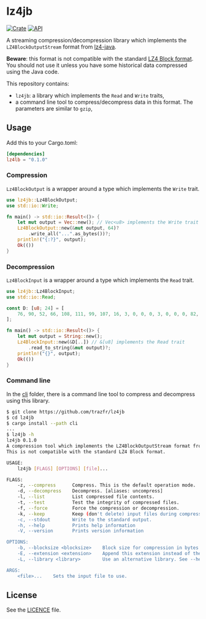 # lz4jb

[![Crate](https://img.shields.io/crates/v/lz4jb.svg)](https://crates.io/crates/lz4jb)
[![API](https://docs.rs/lz4jb/badge.svg)](https://docs.rs/lz4jb)

A streaming compression/decompression library which implements the `LZ4BlockOutputStream` format from [lz4-java](https://github.com/lz4/lz4-java).

**Beware**: this format is not compatible with the standard [LZ4 Block format](https://github.com/lz4/lz4/blob/dev/doc/lz4_Block_format.md). You should not use it unless you have some historical data compressed using the Java code.

This repository contains:

- `lz4jb`: a library which implements the `Read` and `Write` traits,
- a command line tool to compress/decompress data in this format. The parameters are similar to `gzip`,

## Usage

Add this to your Cargo.toml:

```toml
[dependencies]
lz4lb = "0.1.0"
```

### Compression

`Lz4BlockOutput` is a wrapper around a type which implements the `Write` trait.

```rust
use lz4jb::Lz4BlockOutput;
use std::io::Write;

fn main() -> std::io::Result<()> {
    let mut output = Vec::new(); // Vec<u8> implements the Write trait
    Lz4BlockOutput::new(&mut output, 64)?
        .write_all("...".as_bytes())?;
    println!("{:?}", output);
    Ok(())
}
```

### Decompression

`Lz4BlockInput` is a wrapper around a type which implements the `Read` trait.

```rust
use lz4jb::Lz4BlockInput;
use std::io::Read;

const D: [u8; 24] = [
    76, 90, 52, 66, 108, 111, 99, 107, 16, 3, 0, 0, 0, 3, 0, 0, 0, 82, 228, 119, 6, 46, 46, 46,
];

fn main() -> std::io::Result<()> {
    let mut output = String::new();
    Lz4BlockInput::new(&D[..]) // &[u8] implements the Read trait
        .read_to_string(&mut output)?;
    println!("{}", output);
    Ok(())
}
```

### Command line

In the [cli](cli/) folder, there is a command line tool to compress and decompress using this library.

```bash
$ git clone https://github.com/trazfr/lz4jb
$ cd lz4jb
$ cargo install --path cli
...
$ lz4jb -h
lz4jb 0.1.0
A compression tool which implements the LZ4BlockOutputStream format from https://github.com/lz4/lz4-java.
This is not compatible with the standard LZ4 Block format.

USAGE:
    lz4jb [FLAGS] [OPTIONS] [file]...

FLAGS:
    -z, --compress      Compress. This is the default operation mode.
    -d, --decompress    Decompress. [aliases: uncompress]
    -l, --list          List compressed file contents.
    -t, --test          Test the integrity of compressed files.
    -f, --force         Force the compression or decompression.
    -k, --keep          Keep (don't delete) input files during compression or decompression.
    -c, --stdout        Write to the standard output.
    -h, --help          Prints help information
    -V, --version       Prints version information

OPTIONS:
    -b, --blocksize <blocksize>    Block size for compression in bytes (between 64 and 33554432).
    -E, --extension <extension>    Append this extension instead of the default lz4 for compression.
    -L, --library <library>        Use an alternative library. See --help for the list of available libraries.

ARGS:
    <file>...    Sets the input file to use.
```

## License

See the [LICENCE](LICENSE) file.
